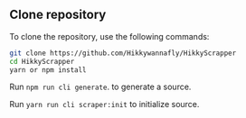 ## Clone repository

To clone the repository, use the following commands:

```sh
git clone https://github.com/Hikkywannafly/HikkyScrapper
cd HikkyScrapper
yarn or npm install
```
Run `npm run cli generate`. to generate a source.

Run `yarn run cli scraper:init` to initialize source.
